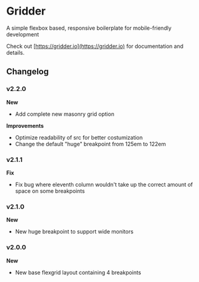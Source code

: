 # Gridder

A simple flexbox based, responsive boilerplate for mobile-friendly development

Check out [https://gridder.io](https://gridder.io) for documentation and details.

## Changelog

### v2.2.0

**New**

- Add complete new masonry grid option

**Improvements**

- Optimize readability of src for better costumization
- Change the default "huge" breakpoint from 125em to 122em

### v2.1.1

**Fix**

- Fix bug where eleventh column wouldn't take up the correct amount of space on some breakpoints

### v2.1.0

**New**

- New huge breakpoint to support wide monitors

### v2.0.0

**New**

- New base flexgrid layout containing 4 breakpoints
